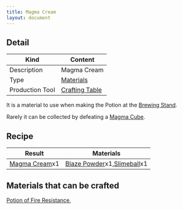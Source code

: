 ```yaml
---
title: Magma Cream
layout: document
---
```

## Detail

|Kind|Content|
|---|---|
|Description|Magma Cream|
|Type|[Materials](Materials)|
|Production Tool|[Crafting Table](Crafting_Table)|

It is a material to use when making the Potion at the [Brewing Stand](Brewing_Stand).

Rarely it can be collected by defeating a [Magma Cube](Magma_Cube).

## Recipe

|Result|Materials|
|---|---|
|[Magma Cream](Magma_Cream)x1|[Blaze Powder](Blaze_Powder)x1,[Slimeball](Slimeball)x1|

## Materials that can be crafted

[Potion of Fire Resistance](Potion_of_Fire_Resistance),
